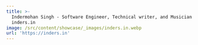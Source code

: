 ```yaml
---
title: >-
  Indermohan Singh - Software Engineer, Technical writer, and Musician -
  inders.in
image: /src/content/showcase/_images/inders.in.webp
url: 'https://inders.in'
---
```


